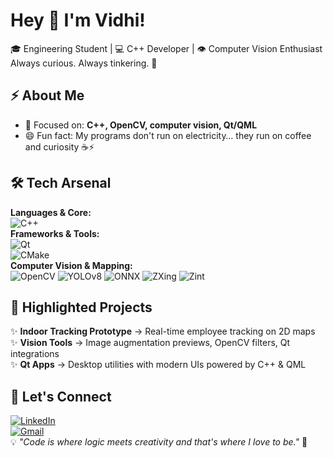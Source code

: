 # Hey 👋 I'm Vidhi!  
🎓 Engineering Student | 💻 C++ Developer | 👁️ Computer Vision Enthusiast  
Always curious. Always tinkering. 🚀  
## ⚡ About Me  
- 🎯 Focused on: **C++, OpenCV, computer vision, Qt/QML**  
- 😄 Fun fact: My programs don't run on electricity… they run on coffee and curiosity ☕⚡  
## 🛠️ Tech Arsenal  
**Languages & Core:**  
![C++](https://img.shields.io/badge/-C++-00599C?style=flat&logo=cplusplus&logoColor=white)  
**Frameworks & Tools:**  
![Qt](https://img.shields.io/badge/-Qt-41CD52?style=flat&logo=qt&logoColor=white)  
![CMake](https://img.shields.io/badge/-CMake-064F8C?style=flat&logo=cmake&logoColor=white)  
**Computer Vision & Mapping:**  
![OpenCV](https://img.shields.io/badge/-OpenCV-5C3EE8?style=flat&logo=opencv&logoColor=white) ![YOLOv8](https://img.shields.io/badge/-YOLOv8-00FFFF?style=flat&logo=yolo&logoColor=black) ![ONNX](https://img.shields.io/badge/-ONNX-005CED?style=flat&logo=onnx&logoColor=white) ![ZXing](https://img.shields.io/badge/-ZXing-FF6600?style=flat&logoColor=white) ![Zint](https://img.shields.io/badge/-Zint-4B8BBE?style=flat&logoColor=white)  
## 🚀 Highlighted Projects  
✨ **Indoor Tracking Prototype** → Real-time employee tracking on 2D maps  
✨ **Vision Tools** → Image augmentation previews, OpenCV filters, Qt integrations  
✨ **Qt Apps** → Desktop utilities with modern UIs powered by C++ & QML  
## 🎉 Let's Connect  
[![LinkedIn](https://img.shields.io/badge/-LinkedIn-blue?style=flat&logo=linkedin&logoColor=white)](https://www.linkedin.com/in/isvidhi)  
[![Gmail](https://img.shields.io/badge/-Gmail-D14836?style=flat&logo=gmail&logoColor=white)](mailto:hcpsvidhi25@gmail.com)  
💡 *"Code is where logic meets creativity and that's where I love to be."* 🎨
